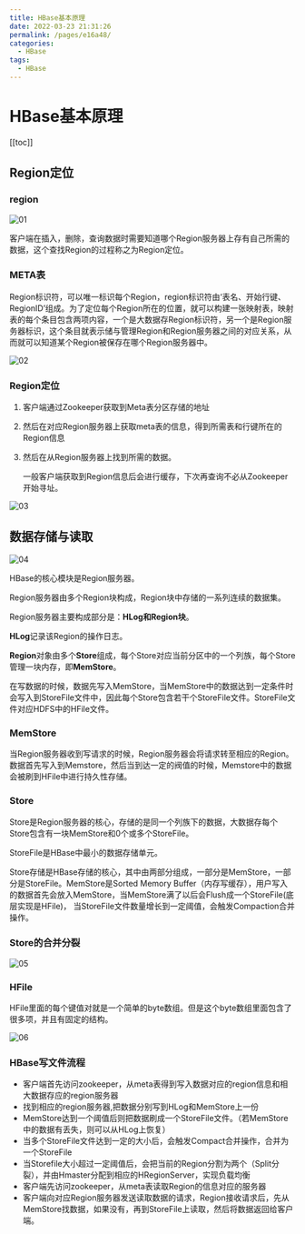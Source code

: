 ```yaml
---
title: HBase基本原理
date: 2022-03-23 21:31:26
permalink: /pages/e16a48/
categories:
  - HBase
tags:
  - HBase
---
```

# HBase基本原理

[[toc]]

## Region定位

### region

![01](https://cdn.jsdelivr.net/gh/xustudyxu/image-hosting@master/studynotes/HBase/images/06/01.png)

客户端在插入，删除，查询数据时需要知道哪个Region服务器上存有自己所需的数据，这个查找Region的过程称之为Region定位。

### META表

Region标识符，可以唯一标识每个Region，region标识符由‘表名、开始行键、RegionID’组成。为了定位每个Region所在的位置，就可以构建一张映射表，映射表的每个条目包含两项内容，一个是大数据存Region标识符，另一个是Region服务器标识，这个条目就表示储与管理Region和Region服务器之间的对应关系，从而就可以知道某个Region被保存在哪个Region服务器中。

![02](https://cdn.jsdelivr.net/gh/xustudyxu/image-hosting@master/studynotes/HBase/images/06/02.png)

### Region定位

1. 客户端通过Zookeeper获取到Meta表分区存储的地址

2. 然后在对应Region服务器上获取meta表的信息，得到所需表和行键所在的Region信息

3. 然后在从Region服务器上找到所需的数据。

   一般客户端获取到Region信息后会进行缓存，下次再查询不必从Zookeeper开始寻址。

![03](https://cdn.jsdelivr.net/gh/xustudyxu/image-hosting@master/studynotes/HBase/images/06/03.png)

## 数据存储与读取

![04](https://cdn.jsdelivr.net/gh/xustudyxu/image-hosting@master/studynotes/HBase/images/06/04.png)

HBase的核心模块是Region服务器。

Region服务器由多个Region块构成，Region块中存储的一系列连续的数据集。

Region服务器主要构成部分是：**HLog和Region块**。

**HLog**记录该Region的操作日志。

**Region**对象由多个**Store**组成，每个Store对应当前分区中的一个列族，每个Store管理一块内存，即**MemStore**。

在写数据的时候，数据先写入MemStore，当MemStore中的数据达到一定条件时会写入到StoreFile文件中，因此每个Store包含若干个StoreFile文件。StoreFile文件对应HDFS中的HFile文件。

### MemStore

当Region服务器收到写请求的时候，Region服务器会将请求转至相应的Region。数据首先写入到Memstore，然后当到达一定的阀值的时候，Memstore中的数据会被刷到HFile中进行持久性存储。

### Store

Store是Region服务器的核心，存储的是同一个列族下的数据，大数据存每个Store包含有一块MemStore和0个或多个StoreFile。

StoreFile是HBase中最小的数据存储单元。

Store存储是HBase存储的核心，其中由两部分组成，一部分是MemStore，一部分是StoreFile。MemStore是Sorted Memory Buffer（内存写缓存），用户写入的数据首先会放入MemStore，当MemStore满了以后会Flush成一个StoreFile(底层实现是HFile)， 当StoreFile文件数量增长到一定阈值，会触发Compaction合并操作。

### Store的合并分裂

![05](https://cdn.jsdelivr.net/gh/xustudyxu/image-hosting@master/studynotes/HBase/images/06/05.png)

### HFile

HFile里面的每个键值对就是一个简单的byte数组。但是这个byte数组里面包含了很多项，并且有固定的结构。

![06](https://cdn.jsdelivr.net/gh/xustudyxu/image-hosting@master/studynotes/HBase/images/06/06.png)

### HBase写文件流程

+ 客户端首先访问zookeeper，从meta表得到写入数据对应的region信息和相大数据存应的region服务器
+ 找到相应的region服务器,把数据分别写到HLog和MemStore上一份
+ MemStore达到一个阈值后则把数据刷成一个StoreFile文件。（若MemStore中的数据有丢失，则可以从HLog上恢复）
+ 当多个StoreFile文件达到一定的大小后，会触发Compact合并操作，合并为一个StoreFile
+ 当Storefile大小超过一定阈值后，会把当前的Region分割为两个（Split分裂），并由Hmaster分配到相应的HRegionServer，实现负载均衡
+ 客户端先访问zookeeper，从meta表读取Region的信息对应的服务器
+ 客户端向对应Region服务器发送读取数据的请求，Region接收请求后，先从MemStore找数据，如果没有，再到StoreFile上读取，然后将数据返回给客户端。

